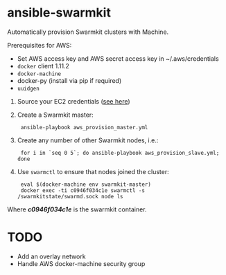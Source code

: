 ansible-swarmkit
================
Automatically provision Swarmkit clusters with Machine.

Prerequisites for AWS:

* Set AWS access key and AWS secret access key in ~/.aws/credentials
* `docker` client 1.11.2
* `docker-machine`
* docker-py (install via pip if required)
* `uuidgen`

1. Source your EC2 credentials (<a href="https://github.com/docker/machine/blob/master/docs/drivers/aws.md">see here</a>)

2. Create a Swarmkit master:

        ansible-playbook aws_provision_master.yml

3. Create any number of other Swarmkit nodes, i.e.:

        for i in `seq 0 5`; do ansible-playbook aws_provision_slave.yml; done

4. Use `swarmctl` to ensure that nodes joined the cluster:

        eval $(docker-machine env swarmkit-master)
        docker exec -ti c0946f034c1e swarmctl -s /swarmkitstate/swarmd.sock node ls

Where ***c0946f034c1e*** is the swarmkit container.


TODO
====

* Add an overlay network
* Handle AWS docker-machine security group
